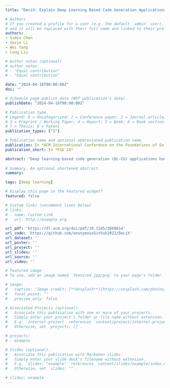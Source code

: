 ```yaml
---
title: "DeciX: Explain Deep Learning Based Code Generation Applications"

# Authors
# If you created a profile for a user (e.g. the default `admin` user), write the username (folder name) here
# and it will be replaced with their full name and linked to their profile.
authors:
- Simin Chen
- Zexin Li
- Wei Yang
- Cong Liu

# Author notes (optional)
# author_notes:
# - "Equal contribution"
# - "Equal contribution"

date: "2024-04-16T00:00:00Z"
doi: ""

# Schedule page publish date (NOT publication's date).
publishDate: "2024-04-16T00:00:00Z"

# Publication type.
# Legend: 0 = Uncategorized; 1 = Conference paper; 2 = Journal article;
# 3 = Preprint / Working Paper; 4 = Report; 5 = Book; 6 = Book section;
# 7 = Thesis; 8 = Patent
publication_types: ["1"]

# Publication name and optional abbreviated publication name.
publication: In *ACM International Conference on the Foundations of Software Engineering 2024*
publication_short: In *FSE'24*

abstract: "Deep learning-based code generation (DL-CG) applications have shown great potential for assisting developers in programming with human-competitive accuracy. However, the lack of transparency in such applications due to the uninterpretable nature of deep learning models makes the automatically generated programs untrustworthy. In this paper, we develop DeciX, an explanation method dedicated to deep learning-based code models. DeciX is motivated by observing two unique properties of DL-CG applications: output-to-output dependencies and irrelevant value and semantic space. These properties violate the fundamental assumptions made in existing explainable DL techniques and thus cause applying existing techniques to DL-CG applications rather pessimistic and even incorrect. DeciX addresses these two limitations by constructing a causal inference dependency graph, containing a novel method leveraging causal inference that can accurately quantify the contribution of each dependency edge in the graph to the end prediction result. Proved by extensive experiments assessing popular, widely-used DL-CG applications and several baseline methods, DeciX is able to achieve significantly better performance compared to state-of-the-art in terms of several critical performance metrics, including correctness, succinctness, stability, and overhead. Furthermore, DeciX can be applied to practical scenarios since it does not require any knowledge of the DL-CG model under explanation. We have also conducted case studies that demonstrate the applicability of DeciX in practice."
  
# Summary. An optional shortened abstract.
summary:

tags: [deep learning]

# Display this page in the Featured widget?
featured: false

# Custom links (uncomment lines below)
# links:
# - name: Custom Link
#   url: http://example.org

url_pdf: 'https://dl.acm.org/doi/pdf/10.1145/3660814'
url_code: 'https://github.com/anonymousGithub2022/DeciX'
url_dataset: ''
url_poster: ''
url_project: ''
url_slides: ''
url_source: ''
url_video: ''

# Featured image
# To use, add an image named `featured.jpg/png` to your page's folder.

# image:
#   caption: 'Image credit: [**Unsplash**](https://unsplash.com/photos/pLCdAaMFLTE)'
#   focal_point: ""
#   preview_only: false

# Associated Projects (optional).
#   Associate this publication with one or more of your projects.
#   Simply enter your project's folder or file name without extension.
#   E.g. `internal-project` references `content/project/internal-project/index.md`.
#   Otherwise, set `projects: []`.

# projects:
# - example

# Slides (optional).
#   Associate this publication with Markdown slides.
#   Simply enter your slide deck's filename without extension.
#   E.g. `slides: "example"` references `content/slides/example/index.md`.
#   Otherwise, set `slides: ""`.

# slides: example
---
```

<!--
{{% callout note %}}
Click the *Cite* button above to demo the feature to enable visitors to import publication metadata into their reference management software.
{{% /callout %}}

{{% callout note %}}
Create your slides in Markdown - click the *Slides* button to check out the example.
{{% /callout %}}

Supplementary notes can be added here, including [code, math, and images](https://wowchemy.com/docs/writing-markdown-latex/). -->
